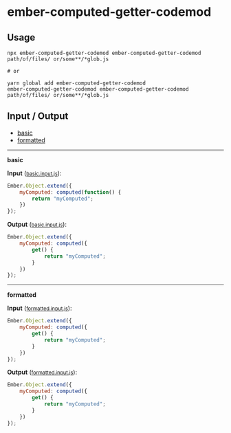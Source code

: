 # ember-computed-getter-codemod


## Usage

```
npx ember-computed-getter-codemod ember-computed-getter-codemod path/of/files/ or/some**/*glob.js

# or

yarn global add ember-computed-getter-codemod
ember-computed-getter-codemod ember-computed-getter-codemod path/of/files/ or/some**/*glob.js
```

## Input / Output

<!--FIXTURES_TOC_START-->
* [basic](#basic)
* [formatted](#formatted)
<!--FIXTURES_TOC_END-->

<!--FIXTURES_CONTENT_START-->
---
<a id="basic">**basic**</a>

**Input** (<small>[basic.input.js](transforms\ember-computed-getter-codemod\__testfixtures__\basic.input.js)</small>):
```js
Ember.Object.extend({
    myComputed: computed(function() {
        return "myComputed";
    })
});

```

**Output** (<small>[basic.input.js](transforms\ember-computed-getter-codemod\__testfixtures__\basic.output.js)</small>):
```js
Ember.Object.extend({
    myComputed: computed({
        get() {
            return "myComputed";
        }
    })
});

```
---
<a id="formatted">**formatted**</a>

**Input** (<small>[formatted.input.js](transforms\ember-computed-getter-codemod\__testfixtures__\formatted.input.js)</small>):
```js
Ember.Object.extend({
    myComputed: computed({
        get() {
            return "myComputed";
        }
    })
});

```

**Output** (<small>[formatted.input.js](transforms\ember-computed-getter-codemod\__testfixtures__\formatted.output.js)</small>):
```js
Ember.Object.extend({
    myComputed: computed({
        get() {
            return "myComputed";
        }
    })
});

```
<!--FIXTURE_CONTENT_END-->
